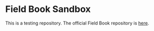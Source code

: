 # Field Book Sandbox

This is a testing repository. The official Field Book repository is [here](https://github.com/PhenoApps/Field-Book).
